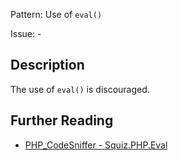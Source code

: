 Pattern: Use of `eval()`

Issue: -

## Description

The use of `eval()` is discouraged.

## Further Reading

* [PHP_CodeSniffer - Squiz.PHP.Eval](https://github.com/squizlabs/PHP_CodeSniffer/blob/master/src/Standards/Squiz/Sniffs/PHP/EvalSniff.php)
